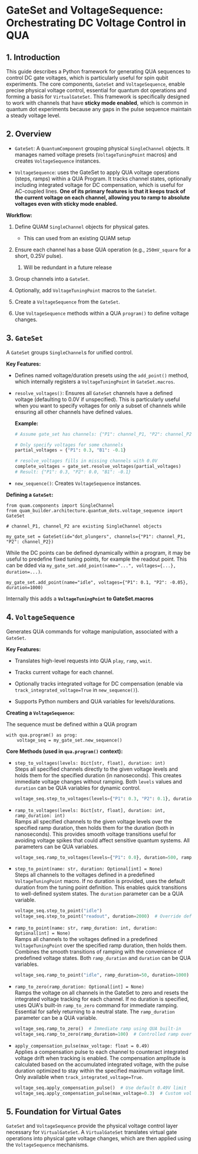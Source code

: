 # GateSet and VoltageSequence: Orchestrating DC Voltage Control in QUA

## 1. Introduction

This guide describes a Python framework for generating QUA sequences to control DC gate voltages, which is particularly useful for spin qubit experiments.
The core components, `GateSet` and `VoltageSequence`, enable precise physical voltage control, essential for quantum dot operations and forming a basis for `VirtualGateSet`.
This framework is specifically designed to work with channels that have **sticky mode enabled**, which is common in quantum dot experiments because any gaps in the pulse sequence maintain a steady voltage level.

## 2. Overview

- `GateSet`: A `QuantumComponent` grouping physical `SingleChannel` objects. It manages named voltage presets (`VoltageTuningPoint` macros) and creates `VoltageSequence` instances.

- `VoltageSequence`: uses the GateSet to apply QUA voltage operations (steps, ramps) within a QUA Program. It tracks channel states, optionally including integrated voltage for DC compensation, which is useful for AC-coupled lines. **One of its primary features is that it keeps track of the current voltage on each channel, allowing you to ramp to absolute voltages even with sticky mode enabled.**

**Workflow:**

1.  Define QUAM `SingleChannel` objects for physical gates.

    - This can used from an existing QUAM setup

2.  Ensure each channel has a base QUA operation (e.g., `250mV_square` for a short, 0.25V pulse).

    1.  Will be redundant in a future release

3.  Group channels into a `GateSet`.

4.  Optionally, add `VoltageTuningPoint` macros to the `GateSet`.

5.  Create a `VoltageSequence` from the `GateSet`.

6.  Use `VoltageSequence` methods within a QUA `program()` to define voltage changes.

## 3. `GateSet`

A `GateSet` groups `SingleChannel`s for unified control.

**Key Features:**

- Defines named voltage/duration presets using the `add_point()` method, which internally registers a `VoltageTuningPoint` in `GateSet.macros`.

- `resolve_voltages()`: Ensures all `GateSet` channels have a defined voltage (defaulting to 0.0V if unspecified). This is particularly useful when you want to specify voltages for only a subset of channels while ensuring all other channels have defined values.

  **Example:**

  ```python
  # Assume gate_set has channels: {"P1": channel_P1, "P2": channel_P2, "B1": channel_B1}

  # Only specify voltages for some channels
  partial_voltages = {"P1": 0.3, "B1": -0.1}

  # resolve_voltages fills in missing channels with 0.0V
  complete_voltages = gate_set.resolve_voltages(partial_voltages)
  # Result: {"P1": 0.3, "P2": 0.0, "B1": -0.1}
  ```

- `new_sequence()`: Creates `VoltageSequence` instances.

**Defining a `GateSet`:**

```
from quam.components import SingleChannel
from quam_builder.architecture.quantum_dots.voltage_sequence import GateSet

# channel_P1, channel_P2 are existing SingleChannel objects

my_gate_set = GateSet(id="dot_plungers", channels={"P1": channel_P1, "P2": channel_P2})

```

While the DC points can be defined dynamically within a program, it may be useful to predefine fixed tuning points, for example the readout point. This can be dded via `my_gate_set.add_point(name="...", voltages={...}, duration=...)`.

```
my_gate_set.add_point(name="idle", voltages={"P1": 0.1, "P2": -0.05}, duration=1000)

```

Internally this adds a **`VoltageTuningPoint` to GateSet.macros**

## 4. `VoltageSequence`

Generates QUA commands for voltage manipulation, associated with a `GateSet`.

**Key Features:**

- Translates high-level requests into QUA `play`, `ramp`, `wait`.

- Tracks current voltage for each channel.

- Optionally tracks integrated voltage for DC compensation (enable via `track_integrated_voltage=True` in `new_sequence()`).

- Supports Python numbers and QUA variables for levels/durations.

**Creating a `VoltageSequence`:**

The sequence must be defined within a QUA program

```
with qua.program() as prog:
    voltage_seq = my_gate_set.new_sequence()

```

**Core Methods (used in `qua.program()` context):**

- `step_to_voltages(levels: Dict[str, float], duration: int)`  
  Steps all specified channels directly to the given voltage levels and holds them for the specified duration (in nanoseconds). This creates immediate voltage changes without ramping. Both `levels` values and `duration` can be QUA variables for dynamic control.

  ```python
  voltage_seq.step_to_voltages(levels={"P1": 0.3, "P2": 0.1}, duration=1000)
  ```

- `ramp_to_voltages(levels: Dict[str, float], duration: int, ramp_duration: int)`  
  Ramps all specified channels to the given voltage levels over the specified ramp duration, then holds them for the duration (both in nanoseconds). This provides smooth voltage transitions useful for avoiding voltage spikes that could affect sensitive quantum systems. All parameters can be QUA variables.

  ```python
  voltage_seq.ramp_to_voltages(levels={"P1": 0.0}, duration=500, ramp_duration=40)
  ```

- `step_to_point(name: str, duration: Optional[int] = None)`  
  Steps all channels to the voltages defined in a predefined `VoltageTuningPoint` macro. If no duration is provided, uses the default duration from the tuning point definition. This enables quick transitions to well-defined system states. The `duration` parameter can be a QUA variable.

  ```python
  voltage_seq.step_to_point("idle")
  voltage_seq.step_to_point("readout", duration=2000)  # Override default duration
  ```

- `ramp_to_point(name: str, ramp_duration: int, duration: Optional[int] = None)`  
  Ramps all channels to the voltages defined in a predefined `VoltageTuningPoint` over the specified ramp duration, then holds them. Combines the smooth transitions of ramping with the convenience of predefined voltage states. Both `ramp_duration` and `duration` can be QUA variables.

  ```python
  voltage_seq.ramp_to_point("idle", ramp_duration=50, duration=1000)
  ```

- `ramp_to_zero(ramp_duration: Optional[int] = None)`  
  Ramps the voltage on all channels in the GateSet to zero and resets the integrated voltage tracking for each channel. If no duration is specified, uses QUA's built-in `ramp_to_zero` command for immediate ramping. Essential for safely returning to a neutral state. The `ramp_duration` parameter can be a QUA variable.

  ```python
  voltage_seq.ramp_to_zero()  # Immediate ramp using QUA built-in
  voltage_seq.ramp_to_zero(ramp_duration=100)  # Controlled ramp over 100ns
  ```

- `apply_compensation_pulse(max_voltage: float = 0.49)`  
  Applies a compensation pulse to each channel to counteract integrated voltage drift when tracking is enabled. The compensation amplitude is calculated based on the accumulated integrated voltage, with the pulse duration optimized to stay within the specified maximum voltage limit. Only available when `track_integrated_voltage=True`.

  ```python
  voltage_seq.apply_compensation_pulse()  # Use default 0.49V limit
  voltage_seq.apply_compensation_pulse(max_voltage=0.3)  # Custom voltage limit
  ```

## 5. Foundation for Virtual Gates

`GateSet` and `VoltageSequence` provide the physical voltage control layer necessary for `VirtualGateSet`.
A `VirtualGateSet` translates virtual gate operations into physical gate voltage changes, which are then applied using the `VoltageSequence` mechanisms.
